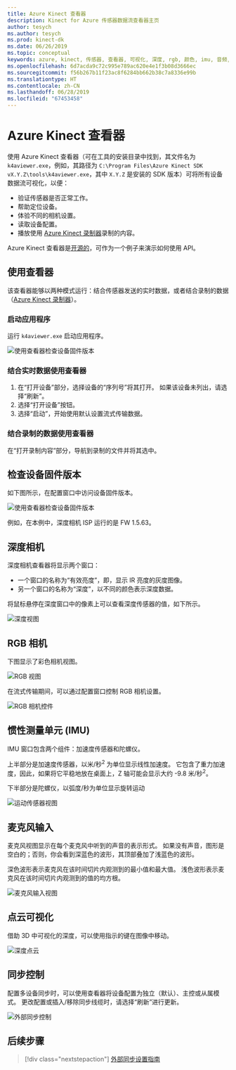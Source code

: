```yaml
---
title: Azure Kinect 查看器
description: Kinect for Azure 传感器数据流查看器主页
author: tesych
ms.author: tesych
ms.prod: kinect-dk
ms.date: 06/26/2019
ms.topic: conceptual
keywords: azure, kinect, 传感器, 查看器, 可视化, 深度, rgb, 颜色, imu, 音频, 麦克风, 点云
ms.openlocfilehash: 6d7acda9c72c995e789ac620e4e1f3b08d3666ec
ms.sourcegitcommit: f56b267b11f23ac8f6284bb662b38c7a8336e99b
ms.translationtype: HT
ms.contentlocale: zh-CN
ms.lasthandoff: 06/28/2019
ms.locfileid: "67453458"
---
```

# <a name="azure-kinect-viewer"></a>Azure Kinect 查看器

使用 Azure Kinect 查看器（可在工具的安装目录中找到，其文件名为 `k4aviewer.exe`，例如，其路径为 `C:\Program Files\Azure Kinect SDK vX.Y.Z\tools\k4aviewer.exe`，其中 `X.Y.Z` 是安装的 SDK 版本）可将所有设备数据流可视化，以便：

* 验证传感器是否正常工作。
* 帮助定位设备。
* 体验不同的相机设置。
* 读取设备配置。
* 播放使用 [Azure Kinect 录制器](azure-kinect-recorder.md)录制的内容。

Azure Kinect 查看器是[开源的](https://github.com/microsoft/Azure-Kinect-Sensor-SDK/tree/develop/tools/k4aviewer)，可作为一个例子来演示如何使用 API。

## <a name="use-viewer"></a>使用查看器

该查看器能够以两种模式运行：结合传感器发送的实时数据，或者结合录制的数据（[Azure Kinect 录制器](azure-kinect-recorder.md)）。

### <a name="start-application"></a>启动应用程序

运行 `k4aviewer.exe` 启动应用程序。

![使用查看器检查设备固件版本](./media/how-to-guides/open-viewer.png)

### <a name="use-the-viewer-with-live-data"></a>结合实时数据使用查看器

1. 在“打开设备”部分，选择设备的“序列号”将其打开。   如果该设备未列出，请选择“刷新”。 
2. 选择“打开设备”按钮。 
3. 选择“启动”，开始使用默认设置流式传输数据。 

### <a name="use-the-viewer-with-recorded-data"></a>结合录制的数据使用查看器

在“打开录制内容”部分，导航到录制的文件并将其选中。 

## <a name="check-device-firmware-version"></a>检查设备固件版本

如下图所示，在配置窗口中访问设备固件版本。

![使用查看器检查设备固件版本](./media/how-to-guides/check-firmware-update.png)

例如，在本例中，深度相机 ISP 运行的是 FW 1.5.63。

## <a name="depth-camera"></a>深度相机

深度相机查看器将显示两个窗口：

* 一个窗口的名称为“有效亮度”，即，显示 IR 亮度的灰度图像。 
* 另一个窗口的名称为“深度”，以不同的颜色表示深度数据。 

将鼠标悬停在深度窗口中的像素上可以查看深度传感器的值，如下所示。

![深度视图](./media/how-to-guides/depth-camera.png)

## <a name="rgb-camera"></a>RGB 相机

下图显示了彩色相机视图。

![RGB 视图](./media/how-to-guides/viewer-rgb-camera.png)

在流式传输期间，可以通过配置窗口控制 RGB 相机设置。

![RGB 相机控件](./media/how-to-guides/rgb-camera-settings.png)

## <a name="inertial-measurement-unit-imu"></a>惯性测量单元 (IMU)

IMU 窗口包含两个组件：加速度传感器和陀螺仪。

上半部分是加速度传感器，以米/秒<sup>2</sup> 为单位显示线性加速度。  它包含了重力加速度，因此，如果将它平稳地放在桌面上，Z 轴可能会显示大约 -9.8 米/秒<sup>2</sup>。

下半部分是陀螺仪，以弧度/秒为单位显示旋转运动

![运动传感器视图](./media/how-to-guides/viewer-mu-settings.png)

## <a name="microphone-input"></a>麦克风输入

麦克风视图显示在每个麦克风中听到的声音的表示形式。 如果没有声音，图形是空白的；否则，你会看到深蓝色的波形，其顶部叠加了浅蓝色的波形。

深色波形表示麦克风在该时间切片内观测到的最小值和最大值。 浅色波形表示麦克风在该时间切片内观测到的值的均方根。

![麦克风输入视图](./media/how-to-guides/microphone-data.png)

## <a name="point-cloud-visualization"></a>点云可视化

借助 3D 中可视化的深度，可以使用指示的键在图像中移动。

![深度点云](./media/how-to-guides/depth-point-cloud.png)

## <a name="synchronization-control"></a>同步控制

配置多设备同步时，可以使用查看器将设备配置为独立（默认）、主控或从属模式。
更改配置或插入/移除同步线缆时，请选择“刷新”进行更新。 

![外部同步控制](./media/how-to-guides/sync-control.png)

## <a name="next-steps"></a>后续步骤

> [!div class="nextstepaction"]
>[外部同步设置指南](https://support.microsoft.com/help/4494429/sync-multiple-azure-kinect-dk-devices)
